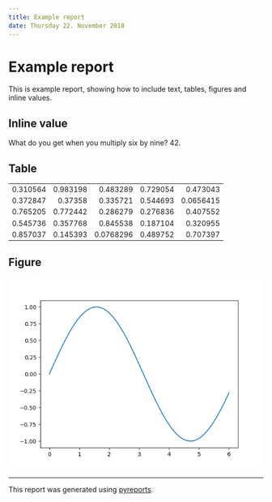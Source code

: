 ```yaml
---
title: Example report
date: Thursday 22. November 2018
---
```


# Example report

This is example report, showing how to include text, tables, figures and inline
values.

## Inline value

What do you get when you multiply six by nine? 42.

## Table

<table>
<tbody>
<tr><td style="text-align: right;">0.310564</td><td style="text-align: right;">0.983198</td><td style="text-align: right;">0.483289 </td><td style="text-align: right;">0.729054</td><td style="text-align: right;">0.473043 </td></tr>
<tr><td style="text-align: right;">0.372847</td><td style="text-align: right;">0.37358 </td><td style="text-align: right;">0.335721 </td><td style="text-align: right;">0.544693</td><td style="text-align: right;">0.0656415</td></tr>
<tr><td style="text-align: right;">0.765205</td><td style="text-align: right;">0.772442</td><td style="text-align: right;">0.286279 </td><td style="text-align: right;">0.276836</td><td style="text-align: right;">0.407552 </td></tr>
<tr><td style="text-align: right;">0.545736</td><td style="text-align: right;">0.357768</td><td style="text-align: right;">0.845538 </td><td style="text-align: right;">0.187104</td><td style="text-align: right;">0.320955 </td></tr>
<tr><td style="text-align: right;">0.857037</td><td style="text-align: right;">0.145393</td><td style="text-align: right;">0.0768296</td><td style="text-align: right;">0.489752</td><td style="text-align: right;">0.707397 </td></tr>
</tbody>
</table>

## Figure

![Test image](fig.png)

----
This report was generated using [pyreports]().